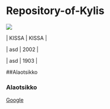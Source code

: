 # Repository-of-Kylis

![](http://r.ddmcdn.com/s_f/o_1/cx_462/cy_245/cw_1349/ch_1349/w_720/APL/uploads/2015/06/caturday-shutterstock_149320799.jpg)

| KISSA | KISSA |

| asd | 2002 |

| asd | 1903 |

##Alaotsikko

### Alaotsikko


[Google](https://www.google.fi/)
